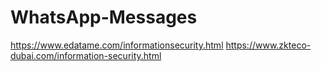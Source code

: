 # WhatsApp-Messages
https://www.edatame.com/informationsecurity.html
https://www.zkteco-dubai.com/information-security.html
